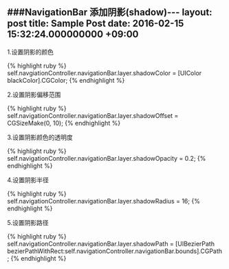 ###NavigationBar 添加阴影(shadow)---
layout: post
title: Sample Post
date: 2016-02-15 15:32:24.000000000 +09:00
---

1.设置阴影的颜色

{% highlight ruby %}
    self.navgiationController.navigationBar.layer.shadowColor = [UIColor blackColor].CGColor;
{% endhighlight %}

2.设置阴影偏移范围

{% highlight ruby %}
    self.navigationController.navigationBar.layer.shadowOffset = CGSizeMake(0, 10);
{% endhighlight %}

3.设置阴影颜色的透明度

{% highlight ruby %}
    self.navigationController.navigationBar.layer.shadowOpacity = 0.2;
{% endhighlight %}

4.设置阴影半径

{% highlight ruby %}
    self.navigationController.navigationBar.layer.shadowRadius = 16;
{% endhighlight %}

5.设置阴影路径

{% highlight ruby %}
    self.navigationController.navigationBar.layer.shadowPath = [UIBezierPath bezierPathWithRect:self.navigationController.navigationBar.bounds].CGPath;
{% endhighlight %}